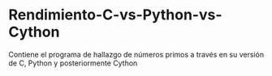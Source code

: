 # Rendimiento-C-vs-Python-vs-Cython
Contiene el programa de hallazgo de números primos a través en su versión de C, Python y posteriormente Cython
